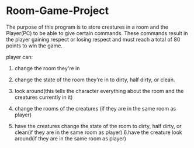 # Room-Game-Project

The purpose of this program is to store creatures in a room and the Player(PC) to be able to give certain commands. These commands result in the player gaining respect or losing respect and must reach a total of 80 points to win the game.

player can:
1. change the room they're in
2. change the state of the room they're in to dirty, half dirty, or clean.
3. look around(this tells the character everything about the room and the creatures currently in it)

4. change the rooms of the creatures (if they are in the same room as player)
5. have the creatures change the state of the room to dirty, half dirty, or clean(if they are in the same room as player)
6.have the creature look around(if they are in the same room as player)
